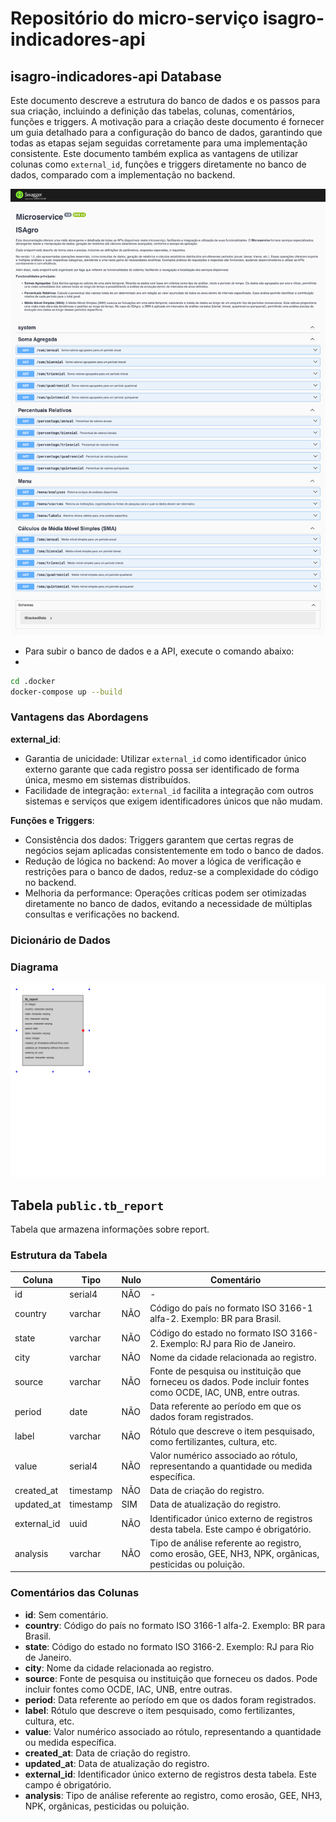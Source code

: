 # Repositório do micro-serviço isagro-indicadores-api

## isagro-indicadores-api Database

Este documento descreve a estrutura do banco de dados e os passos para sua criação, incluindo a definição das tabelas, colunas, comentários, funções e triggers. A motivação para a criação deste documento é fornecer um guia detalhado para a configuração do banco de dados, garantindo que todas as etapas sejam seguidas corretamente para uma implementação consistente. Este documento também explica as vantagens de utilizar colunas como `external_id`, funções e triggers diretamente no banco de dados, comparado com a implementação no backend.

![IS-Agro Indicadores API](public/isagro-indicadores-api-2024-10-04-16_00_18.png)

 - Para subir o banco de dados e a API, execute o comando abaixo:
 - 
```bash
cd .docker
docker-compose up --build
```


### Vantagens das Abordagens

**external_id**:
- Garantia de unicidade: Utilizar `external_id` como identificador único externo garante que cada registro possa ser identificado de forma única, mesmo em sistemas distribuídos.
- Facilidade de integração: `external_id` facilita a integração com outros sistemas e serviços que exigem identificadores únicos que não mudam.

**Funções e Triggers**:
- Consistência dos dados: Triggers garantem que certas regras de negócios sejam aplicadas consistentemente em todo o banco de dados.
- Redução de lógica no backend: Ao mover a lógica de verificação e restrições para o banco de dados, reduz-se a complexidade do código no backend.
- Melhoria da performance: Operações críticas podem ser otimizadas diretamente no banco de dados, evitando a necessidade de múltiplas consultas e verificações no backend.

### Dicionário de Dados

### Diagrama

![Diagrama do Banco de Dados](public/diagram.png)

## Tabela `public.tb_report`

Tabela que armazena informações sobre report.

### Estrutura da Tabela

| Coluna | Tipo | Nulo | Comentário |
|---|---|---|---|
| id | serial4 | NÃO | - |
| country | varchar | NÃO | Código do país no formato ISO 3166-1 alfa-2. Exemplo: BR para Brasil. |
| state | varchar | NÃO | Código do estado no formato ISO 3166-2. Exemplo: RJ para Rio de Janeiro. |
| city | varchar | NÃO | Nome da cidade relacionada ao registro. |
| source | varchar | NÃO | Fonte de pesquisa ou instituição que forneceu os dados. Pode incluir fontes como OCDE, IAC, UNB, entre outras. |
| period | date | NÃO | Data referente ao período em que os dados foram registrados. |
| label | varchar | NÃO | Rótulo que descreve o item pesquisado, como fertilizantes, cultura, etc. |
| value | serial4 | NÃO | Valor numérico associado ao rótulo, representando a quantidade ou medida específica. |
| created_at | timestamp | NÃO | Data de criação do registro. |
| updated_at | timestamp | SIM | Data de atualização do registro. |
| external_id | uuid | NÃO | Identificador único externo de registros desta tabela. Este campo é obrigatório. |
| analysis | varchar | NÃO | Tipo de análise referente ao registro, como erosão, GEE, NH3, NPK, orgânicas, pesticidas ou poluição. |

### Comentários das Colunas

- **id**: Sem comentário.
- **country**: Código do país no formato ISO 3166-1 alfa-2. Exemplo: BR para Brasil.
- **state**: Código do estado no formato ISO 3166-2. Exemplo: RJ para Rio de Janeiro.
- **city**: Nome da cidade relacionada ao registro.
- **source**: Fonte de pesquisa ou instituição que forneceu os dados. Pode incluir fontes como OCDE, IAC, UNB, entre outras.
- **period**: Data referente ao período em que os dados foram registrados.
- **label**: Rótulo que descreve o item pesquisado, como fertilizantes, cultura, etc.
- **value**: Valor numérico associado ao rótulo, representando a quantidade ou medida específica.
- **created_at**: Data de criação do registro.
- **updated_at**: Data de atualização do registro.
- **external_id**: Identificador único externo de registros desta tabela. Este campo é obrigatório.
- **analysis**: Tipo de análise referente ao registro, como erosão, GEE, NH3, NPK, orgânicas, pesticidas ou poluição.
